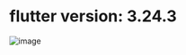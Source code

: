 # flutter version: 3.24.3

![image](https://github.com/user-attachments/assets/2ed36d88-4e34-4389-9385-dfbd3177ba58)


